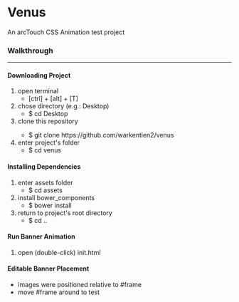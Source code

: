 # Venus

An arcTouch CSS Animation test project

<h3>Walkthrough</h3>
<hr>
<h4>Downloading Project</h4>
<ol>
<li>open terminal
  <ul>
    <li>[ctrl] + [alt] + [T]</li>
  </ul>
</li>
<li>chose directory (e.g.: Desktop)
  <ul>
    <li>$ cd Desktop</li>
  </ul>
</li>
<li>clone this repository</li>
  <ul>
    <li>$ git clone https://github.com/warkentien2/venus</li>
  </ul>
</li>
<li>enter project's folder
  <ul>
    <li>$ cd venus</li>
  </ul>
</li>
</ol>
<h4>Installing Dependencies</h4>
<ol>
<li>enter assets folder
  <ul>
    <li>$ cd assets</li>
  </ul>
</li>
<li>install bower_components
  <ul>
    <li>$ bower install</li>
  </ul>
</li>
<li>return to project's root directory
  <ul>
    <li>$ cd ..</li>
  </ul>
</li>
</ol>
<h4>Run Banner Animation</h4>
<ol>
<li>open (double-click) init.html</li>
</ol>
<h4>Editable Banner Placement</h4>
<ul>
<li>images were positioned relative to #frame</li>
<li>move #frame around to test</li>
</ul>
